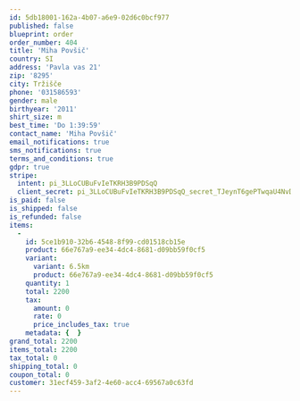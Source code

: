 ```yaml
---
id: 5db18001-162a-4b07-a6e9-02d6c0bcf977
published: false
blueprint: order
order_number: 404
title: 'Miha Povšič'
country: SI
address: 'Pavla vas 21'
zip: '8295'
city: Tržišče
phone: '031586593'
gender: male
birthyear: '2011'
shirt_size: m
best_time: 'Do 1:39:59'
contact_name: 'Miha Povšič'
email_notifications: true
sms_notifications: true
terms_and_conditions: true
gdpr: true
stripe:
  intent: pi_3LLoCUBuFvIeTKRH3B9PDSqQ
  client_secret: pi_3LLoCUBuFvIeTKRH3B9PDSqQ_secret_TJeynT6gePTwqaU4NvDW1Ch4w
is_paid: false
is_shipped: false
is_refunded: false
items:
  -
    id: 5ce1b910-32b6-4548-8f99-cd01518cb15e
    product: 66e767a9-ee34-4dc4-8681-d09bb59f0cf5
    variant:
      variant: 6.5km
      product: 66e767a9-ee34-4dc4-8681-d09bb59f0cf5
    quantity: 1
    total: 2200
    tax:
      amount: 0
      rate: 0
      price_includes_tax: true
    metadata: {  }
grand_total: 2200
items_total: 2200
tax_total: 0
shipping_total: 0
coupon_total: 0
customer: 31ecf459-3af2-4e60-acc4-69567a0c63fd
---
```

